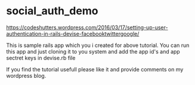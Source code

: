 # social_auth_demo

https://codeshutters.wordpress.com/2016/03/17/setting-up-user-authentication-in-rails-devise-facebooktwittergoogle/

This is sample rails app which you i created for above tutorial.
You can run this app and just cloning it to you system and add the app id's and app sectret keys in devise.rb file

If you find the tutorial usefull please like it and provide comments on my wordpress blog.